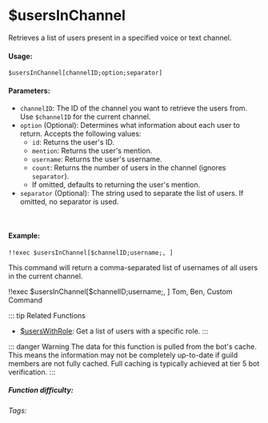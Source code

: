 # $usersInChannel

Retrieves a list of users present in a specified voice or text channel.

#### Usage:

`$usersInChannel[channelID;option;separator]`

#### Parameters:

*   `channelID`:  The ID of the channel you want to retrieve the users from.  Use `$channelID` for the current channel.
*   `option` (Optional):  Determines what information about each user to return.  Accepts the following values:
    *   `id`: Returns the user's ID.
    *   `mention`: Returns the user's mention.
    *   `username`: Returns the user's username.
    *   `count`: Returns the number of users in the channel (ignores `separator`).
    *   If omitted, defaults to returning the user's mention.
*   `separator` (Optional):  The string used to separate the list of users. If omitted, no separator is used.

<br/>

#### Example:

```discord
!!exec $usersInChannel[$channelID;username;, ]
```

This command will return a comma-separated list of usernames of all users in the current channel.

<discord-messages>
	<discord-message :bot="false" role-color="#ffcc9a" author="Member">
		!!exec $usersInChannel[$channelID;username;, ]
	</discord-message>
	<discord-message :bot="true" role-color="#0099ff" author="Custom Command" avatar="https://media.discordapp.net/avatars/725721249652670555/781224f90c3b841ba5b40678e032f74a.webp">
		 Tom, Ben, Custom Command
	</discord-message>
</discord-messages>

::: tip Related Functions
*   [$usersWithRole](../Member/usersWithRole.md):  Get a list of users with a specific role.
:::

::: danger Warning
The data for this function is pulled from the bot's cache. This means the information may not be completely up-to-date if guild members are not fully cached. Full caching is typically achieved at tier 5 bot verification.
:::

##### Function difficulty: <Badge type="tip" text="Easy" vertical="middle" />
###### Tags: <Badge type="tip" text="InChannel" vertical="middle" />